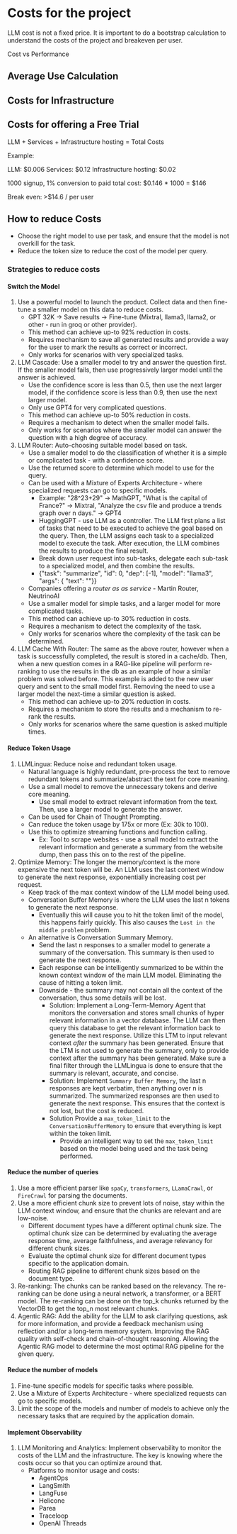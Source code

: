 # Costs for the project

LLM cost is not a fixed price. It is important to do a bootstrap calculation to understand the costs of the project and breakeven per user.

Cost vs Performance

## Average Use Calculation

## Costs for Infrastructure

## Costs for offering a Free Trial

LLM + Services + Infrastructure hosting = Total Costs

Example:

LLM: $0.006
Services: $0.12
Infrastructure hosting: $0.02

1000 signup, 1% conversion to paid
total cost: $0.146 \* 1000 = $146

Break even: >$14.6 / per user

## How to reduce Costs

-   Choose the right model to use per task, and ensure that the model is not overkill for the task.
-   Reduce the token size to reduce the cost of the model per query.

### Strategies to reduce costs

#### Switch the Model

1. Use a powerful model to launch the product. Collect data and then fine-tune a smaller model on this data to reduce costs.
    - GPT 32K -> Save results -> Fine-tune (Mixtral, llama3, llama2, or other - run in groq or other provider).
    - This method can achieve up-to 92% reduction in costs.
    - Requires mechanism to save all generated results and provide a way for the user to mark the results as correct or incorrect.
    - Only works for scenarios with very specialized tasks.
2. LLM Cascade: Use a smaller model to try and answer the question first. If the smaller model fails, then use progressively larger model until the answer is achieved.
    - Use the confidence score is less than 0.5, then use the next larger model, if the confidence score is less than 0.9, then use the next larger model.
    - Only use GPT4 for very complicated questions.
    - This method can achieve up-to 50% reduction in costs.
    - Requires a mechanism to detect when the smaller model fails.
    - Only works for scenarios where the smaller model can answer the question with a high degree of accuracy.
3. LLM Router: Auto-choosing suitable model based on task.
    - Use a smaller model to do the classification of whether it is a simple or complicated task - with a confidence score.
    - Use the returned score to determine which model to use for the query.
    - Can be used with a Mixture of Experts Architecture - where specialized requests can go to specific models.
        - Example: "28^23+29" -> MathGPT, "What is the capital of France?" -> Mixtral, "Analyze the csv file and produce a trends graph over n days." -> GPT4
        - HuggingGPT - use LLM as a controller. The LLM first plans a list of tasks that need to be executed to achieve the goal based on the query. Then, the LLM assigns each task to a specialized model to execute the task. After execution, the LLM combines the results to produce the final result.
        - Break down user request into sub-tasks, delegate each sub-task to a specialized model, and then combine the results.
        - {"task": "summarize", "id": 0, "dep": [-1], "model": "llama3", "args": { "text": "<resource-1>"}}
    - Companies offering a _router as as service_ - Martin Router, NeutrinoAI
    - Use a smaller model for simple tasks, and a larger model for more complicated tasks.
    - This method can achieve up-to 30% reduction in costs.
    - Requires a mechanism to detect the complexity of the task.
    - Only works for scenarios where the complexity of the task can be determined.
4. LLM Cache With Router: The same as the above router, however when a task is successfully completed, the result is stored in a cache/db. Then, when a new question comes in a RAG-like pipeline will perform re-ranking to use the results in the db as an example of how a similar problem was solved before. This example is added to the new user query and sent to the small model first. Removing the need to use a larger model the next-time a similar question is asked.
    - This method can achieve up-to 20% reduction in costs.
    - Requires a mechanism to store the results and a mechanism to re-rank the results.
    - Only works for scenarios where the same question is asked multiple times.

#### Reduce Token Usage

1. LLMLingua: Reduce noise and redundant token usage.
    - Natural language is highly redundant, pre-process the text to remove redundant tokens and summarize/abstract the text for core meaning.
    - Use a small model to remove the unnecessary tokens and derive core meaning.
        - Use small model to extract relevant information from the text. Then, use a larger model to generate the answer.
    - Can be used for Chain of Thought Prompting.
    - Can reduce the token usage by 175x or more (Ex: 30k to 100).
    - Use this to optimize streaming functions and function calling.
        - Ex: Tool to scrape websites - use a small model to extract the relevant information and generate a summary from the website dump, then pass this on to the rest of the pipeline.
2. Optimize Memory: The longer the memory/context is the more expensive the next token will be. An LLM uses the last context window to generate the next response, exponentially increasing cost per request.
    - Keep track of the max context window of the LLM model being used.
    - Conversation Buffer Memory is where the LLM uses the last n tokens to generate the next response.
        - Eventually this will cause you to hit the token limit of the model, this happens fairly quickly. This also causes the `Lost in the middle problem` problem.
    - An alternative is Conversation Summary Memory.
        - Send the last n responses to a smaller model to generate a summary of the conversation. This summary is then used to generate the next response.
        - Each response can be intelligently summarized to be within the known context window of the main LLM model. Eliminating the cause of hitting a token limit.
        - Downside - the summary may not contain all the context of the conversation, thus some details will be lost.
            - Solution: Implement a Long-Term-Memory Agent that monitors the conversation and stores small chunks of hyper relevant information in a vector database. The LLM can then query this database to get the relevant information back to generate the next response. Utilize this LTM to input relevant context _after_ the summary has been generated. Ensure that the LTM is not used to generate the summary, only to provide context after the summary has been generated. Make sure a final filter through the LLMLingua is done to ensure that the summary is relevant, accurate, and concise.
            - Solution: Implement `Summary Buffer Memory`, the last n responses are kept verbatim, then anything over n is summarized. The summarized responses are then used to generate the next response. This ensures that the context is not lost, but the cost is reduced.
            - Solution Provide a `max_token_limit` to the `ConversationBufferMemory` to ensure that everything is kept within the token limit.
                - Provide an intelligent way to set the `max_token_limit` based on the model being used and the task being performed.

#### Reduce the number of queries

1. Use a more efficient parser like `spaCy`, `transformers`, `LLamaCrawl`, or `FireCrawl` for parsing the documents.
2. Use a more efficient chunk size to prevent lots of noise, stay within the LLM context window, and ensure that the chunks are relevant and are low-noise.
    - Different document types have a different optimal chunk size. The optimal chunk size can be determined by evaluating the average response time, average faithfulness, and average relevancy for different chunk sizes.
    - Evaluate the optimal chunk size for different document types specific to the application domain.
    - Routing RAG pipeline to different chunk sizes based on the document type.
3. Re-ranking: The chunks can be ranked based on the relevancy. The re-ranking can be done using a neural network, a transformer, or a BERT model. The re-ranking can be done on the top_k chunks returned by the VectorDB to get the top_n most relevant chunks.
4. Agentic RAG: Add the ability for the LLM to ask clarifying questions, ask for more information, and provide a feedback mechanism using reflection and/or a long-term memory system. Improving the RAG quality with self-check and chain-of-thought reasoning. Allowing the Agentic RAG model to determine the most optimal RAG pipeline for the given query.

#### Reduce the number of models

1. Fine-tune specific models for specific tasks where possible.
2. Use a Mixture of Experts Architecture - where specialized requests can go to specific models.
3. Limit the scope of the models and number of models to achieve only the necessary tasks that are required by the application domain.

#### Implement Observability

1. LLM Monitoring and Analytics: Implement observability to monitor the costs of the LLM and the infrastructure. The key is knowing where the costs occur so that you can optimize around that.
    - Platforms to monitor usage and costs:
        - AgentOps
        - LangSmith
        - LangFuse
        - Helicone
        - Parea
        - Traceloop
        - OpenAI Threads
